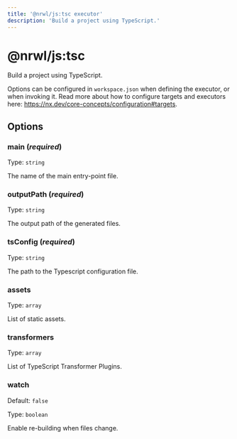 ```yaml
---
title: '@nrwl/js:tsc executor'
description: 'Build a project using TypeScript.'
---
```


# @nrwl/js:tsc

Build a project using TypeScript.

Options can be configured in `workspace.json` when defining the executor, or when invoking it. Read more about how to configure targets and executors here: https://nx.dev/core-concepts/configuration#targets.

## Options

### main (_**required**_)

Type: `string`

The name of the main entry-point file.

### outputPath (_**required**_)

Type: `string`

The output path of the generated files.

### tsConfig (_**required**_)

Type: `string`

The path to the Typescript configuration file.

### assets

Type: `array`

List of static assets.

### transformers

Type: `array`

List of TypeScript Transformer Plugins.

### watch

Default: `false`

Type: `boolean`

Enable re-building when files change.
